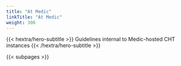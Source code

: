 ```yaml
---
title: "At Medic"
linkTitle: "At Medic"
weight: 300
---
```


{{< hextra/hero-subtitle >}}
  Guidelines internal to Medic-hosted CHT instances 
{{< /hextra/hero-subtitle >}}

{{< subpages >}}
